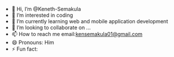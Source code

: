 - 👋 Hi, I’m @Keneth-Semakula
- 👀 I’m interested in coding 
- 🌱 I’m currently learning web and mobile application development 
- 💞️ I’m looking to collaborate on ...
- 📫 How to reach me email:kensemakula01@gmail.com 
- 😄 Pronouns: Him
- ⚡ Fun fact: 

<!---
Keneth-Semakula/Keneth-Semakula is a ✨ special ✨ repository because its `README.md` (this file) appears on your GitHub profile.
You can click the Preview link to take a look at your changes.
--->
